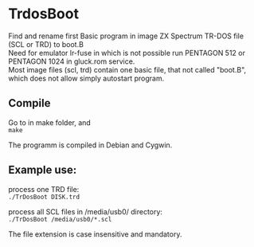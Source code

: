 # TrdosBoot
Find and rename first Basic program in image ZX Spectrum TR-DOS file (SCL or TRD) to boot.B  
Need for emulator lr-fuse in which is not possible run PENTAGON 512 or PENTAGON 1024 in gluck.rom service.  
Most image files (scl, trd) contain one basic file, that not called "boot.B", which does not allow simply autostart program.  

## Compile
Go to in make folder, and  
`make`  

The programm is compiled in Debian and Cygwin.  

## Example use:  
process one TRD file:  
`./TrDosBoot DISK.trd`  

process all SCL files in /media/usb0/ directory:  
`./TrDosBoot /media/usb0/*.scl`

The file extension is case insensitive and mandatory.
